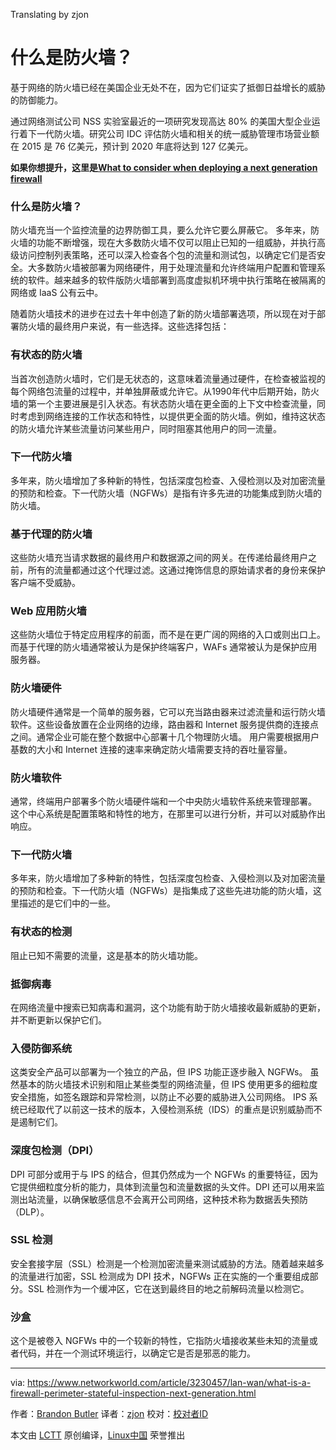 Translating by zjon

什么是防火墙？
=====
基于网络的防火墙已经在美国企业无处不在，因为它们证实了抵御日益增长的威胁的防御能力。

通过网络测试公司 NSS 实验室最近的一项研究发现高达 80% 的美国大型企业运行着下一代防火墙。研究公司 IDC 评估防火墙和相关的统一威胁管理市场营业额在 2015 是 76 亿美元，预计到 2020 年底将达到 127 亿美元。

**如果你想提升，这里是[What to consider when deploying a next generation firewall][1]**

### 什么是防火墙？

防火墙充当一个监控流量的边界防御工具，要么允许它要么屏蔽它。 多年来，防火墙的功能不断增强，现在大多数防火墙不仅可以阻止已知的一组威胁，并执行高级访问控制列表策略，还可以深入检查各个包的流量和测试包，以确定它们是否安全。大多数防火墙被部署为网络硬件，用于处理流量和允许终端用户配置和管理系统的软件。越来越多的软件版防火墙部署到高度虚拟机环境中执行策略在被隔离的网络或 IaaS 公有云中。

随着防火墙技术的进步在过去十年中创造了新的防火墙部署选项，所以现在对于部署防火墙的最终用户来说，有一些选择。这些选择包括： 

### 有状态的防火墙
 当首次创造防火墙时，它们是无状态的，这意味着流量通过硬件，在检查被监视的每个网络包流量的过程中，并单独屏蔽或允许它。从1990年代中后期开始，防火墙的第一个主要进展是引入状态。有状态防火墙在更全面的上下文中检查流量，同时考虑到网络连接的工作状态和特性，以提供更全面的防火墙。例如，维持这状态的防火墙允许某些流量访问某些用户，同时阻塞其他用户的同一流量。 

### 下一代防火墙
 多年来，防火墙增加了多种新的特性，包括深度包检查、入侵检测以及对加密流量的预防和检查。下一代防火墙（NGFWs）是指有许多先进的功能集成到防火墙的防火墙。 

### 基于代理的防火墙

这些防火墙充当请求数据的最终用户和数据源之间的网关。在传递给最终用户之前，所有的流量都通过这个代理过滤。这通过掩饰信息的原始请求者的身份来保护客户端不受威胁。 

### Web 应用防火墙

这些防火墙位于特定应用程序的前面，而不是在更广阔的网络的入口或则出口上。而基于代理的防火墙通常被认为是保护终端客户，WAFs 通常被认为是保护应用服务器。

### 防火墙硬件

防火墙硬件通常是一个简单的服务器，它可以充当路由器来过滤流量和运行防火墙软件。这些设备放置在企业网络的边缘，路由器和 Internet 服务提供商的连接点之间。通常企业可能在整个数据中心部署十几个物理防火墙。 用户需要根据用户基数的大小和 Internet 连接的速率来确定防火墙需要支持的吞吐量容量。 

### 防火墙软件

通常，终端用户部署多个防火墙硬件端和一个中央防火墙软件系统来管理部署。 这个中心系统是配置策略和特性的地方，在那里可以进行分析，并可以对威胁作出响应。

### 下一代防火墙

多年来，防火墙增加了多种新的特性，包括深度包检查、入侵检测以及对加密流量的预防和检查。下一代防火墙（NGFWs）是指集成了这些先进功能的防火墙，这里描述的是它们中的一些。

### 有状态的检测

阻止已知不需要的流量，这是基本的防火墙功能。

### 抵御病毒

在网络流量中搜索已知病毒和漏洞，这个功能有助于防火墙接收最新威胁的更新，并不断更新以保护它们。

### 入侵防御系统

这类安全产品可以部署为一个独立的产品，但 IPS 功能正逐步融入 NGFWs。 虽然基本的防火墙技术识别和阻止某些类型的网络流量，但 IPS 使用更多的细粒度安全措施，如签名跟踪和异常检测，以防止不必要的威胁进入公司网络。 IPS 系统已经取代了以前这一技术的版本，入侵检测系统（IDS）的重点是识别威胁而不是遏制它们。   

### 深度包检测（DPI）

DPI 可部分或用于与 IPS 的结合，但其仍然成为一个 NGFWs 的重要特征，因为它提供细粒度分析的能力，具体到流量包和流量数据的头文件。DPI 还可以用来监测出站流量，以确保敏感信息不会离开公司网络，这种技术称为数据丢失预防（DLP）。 

### SSL 检测

安全套接字层（SSL）检测是一个检测加密流量来测试威胁的方法。随着越来越多的流量进行加密，SSL 检测成为 DPI 技术，NGFWs 正在实施的一个重要组成部分。SSL 检测作为一个缓冲区，它在送到最终目的地之前解码流量以检测它。

### 沙盒

这个是被卷入 NGFWs 中的一个较新的特性，它指防火墙接收某些未知的流量或者代码，并在一个测试环境运行，以确定它是否是邪恶的能力。

--------------------------------------------------------------------------------

via: https://www.networkworld.com/article/3230457/lan-wan/what-is-a-firewall-perimeter-stateful-inspection-next-generation.html

作者：[Brandon Butler][a]
译者：[zjon](https://github.com/zjon)
校对：[校对者ID](https://github.com/校对者ID)

本文由 [LCTT](https://github.com/LCTT/TranslateProject) 原创编译，[Linux中国](https://linux.cn/) 荣誉推出

[a]:https://www.networkworld.com/author/Brandon-Butler/
[1]:https://www.networkworld.com/article/3236448/lan-wan/what-to-consider-when-deploying-a-next-generation-firewall.html


